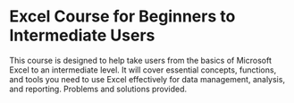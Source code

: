 # Excel Course for Beginners to Intermediate Users
This course is designed to help take users from the basics of Microsoft Excel to an intermediate level.
It will cover essential concepts, functions, and tools you need to use Excel effectively for data management, analysis, and reporting.
Problems and solutions provided.

